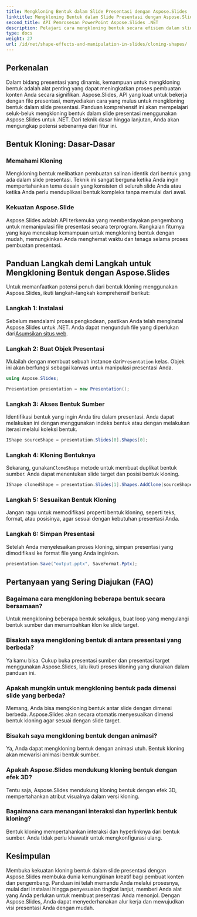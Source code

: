 ```yaml
---
title: Mengkloning Bentuk dalam Slide Presentasi dengan Aspose.Slides
linktitle: Mengkloning Bentuk dalam Slide Presentasi dengan Aspose.Slides
second_title: API Pemrosesan PowerPoint Aspose.Slides .NET
description: Pelajari cara mengkloning bentuk secara efisien dalam slide presentasi menggunakan Aspose.Slides API. Buat presentasi dinamis dengan mudah. Jelajahi panduan langkah demi langkah, FAQ, dan banyak lagi.
type: docs
weight: 27
url: /id/net/shape-effects-and-manipulation-in-slides/cloning-shapes/
---
```


## Perkenalan

Dalam bidang presentasi yang dinamis, kemampuan untuk mengkloning bentuk adalah alat penting yang dapat meningkatkan proses pembuatan konten Anda secara signifikan. Aspose.Slides, API yang kuat untuk bekerja dengan file presentasi, menyediakan cara yang mulus untuk mengkloning bentuk dalam slide presentasi. Panduan komprehensif ini akan mempelajari seluk-beluk mengkloning bentuk dalam slide presentasi menggunakan Aspose.Slides untuk .NET. Dari teknik dasar hingga lanjutan, Anda akan mengungkap potensi sebenarnya dari fitur ini.

## Bentuk Kloning: Dasar-Dasar

### Memahami Kloning

Mengkloning bentuk melibatkan pembuatan salinan identik dari bentuk yang ada dalam slide presentasi. Teknik ini sangat berguna ketika Anda ingin mempertahankan tema desain yang konsisten di seluruh slide Anda atau ketika Anda perlu menduplikasi bentuk kompleks tanpa memulai dari awal.

### Kekuatan Aspose.Slide

Aspose.Slides adalah API terkemuka yang memberdayakan pengembang untuk memanipulasi file presentasi secara terprogram. Rangkaian fiturnya yang kaya mencakup kemampuan untuk mengkloning bentuk dengan mudah, memungkinkan Anda menghemat waktu dan tenaga selama proses pembuatan presentasi.

## Panduan Langkah demi Langkah untuk Mengkloning Bentuk dengan Aspose.Slides

Untuk memanfaatkan potensi penuh dari bentuk kloning menggunakan Aspose.Slides, ikuti langkah-langkah komprehensif berikut:

### Langkah 1: Instalasi

 Sebelum mendalami proses pengkodean, pastikan Anda telah menginstal Aspose.Slides untuk .NET. Anda dapat mengunduh file yang diperlukan dari[Asumsikan situs web](https://releases.aspose.com/slides/net/).

### Langkah 2: Buat Objek Presentasi

 Mulailah dengan membuat sebuah instance dari`Presentation` kelas. Objek ini akan berfungsi sebagai kanvas untuk manipulasi presentasi Anda.

```csharp
using Aspose.Slides;

Presentation presentation = new Presentation();
```

### Langkah 3: Akses Bentuk Sumber

Identifikasi bentuk yang ingin Anda tiru dalam presentasi. Anda dapat melakukan ini dengan menggunakan indeks bentuk atau dengan melakukan iterasi melalui koleksi bentuk.

```csharp
IShape sourceShape = presentation.Slides[0].Shapes[0];
```

### Langkah 4: Kloning Bentuknya

 Sekarang, gunakan`CloneShape` metode untuk membuat duplikat bentuk sumber. Anda dapat menentukan slide target dan posisi bentuk kloning.

```csharp
IShape clonedShape = presentation.Slides[1].Shapes.AddClone(sourceShape, x, y, width, height);
```

### Langkah 5: Sesuaikan Bentuk Kloning

Jangan ragu untuk memodifikasi properti bentuk kloning, seperti teks, format, atau posisinya, agar sesuai dengan kebutuhan presentasi Anda.

### Langkah 6: Simpan Presentasi

Setelah Anda menyelesaikan proses kloning, simpan presentasi yang dimodifikasi ke format file yang Anda inginkan.

```csharp
presentation.Save("output.pptx", SaveFormat.Pptx);
```

## Pertanyaan yang Sering Diajukan (FAQ)

### Bagaimana cara mengkloning beberapa bentuk secara bersamaan?

Untuk mengkloning beberapa bentuk sekaligus, buat loop yang mengulangi bentuk sumber dan menambahkan klon ke slide target.

### Bisakah saya mengkloning bentuk di antara presentasi yang berbeda?

Ya kamu bisa. Cukup buka presentasi sumber dan presentasi target menggunakan Aspose.Slides, lalu ikuti proses kloning yang diuraikan dalam panduan ini.

### Apakah mungkin untuk mengkloning bentuk pada dimensi slide yang berbeda?

Memang, Anda bisa mengkloning bentuk antar slide dengan dimensi berbeda. Aspose.Slides akan secara otomatis menyesuaikan dimensi bentuk kloning agar sesuai dengan slide target.

### Bisakah saya mengkloning bentuk dengan animasi?

Ya, Anda dapat mengkloning bentuk dengan animasi utuh. Bentuk kloning akan mewarisi animasi bentuk sumber.

### Apakah Aspose.Slides mendukung kloning bentuk dengan efek 3D?

Tentu saja, Aspose.Slides mendukung kloning bentuk dengan efek 3D, mempertahankan atribut visualnya dalam versi kloning.

### Bagaimana cara menangani interaksi dan hyperlink bentuk kloning?

Bentuk kloning mempertahankan interaksi dan hyperlinknya dari bentuk sumber. Anda tidak perlu khawatir untuk mengkonfigurasi ulang.

## Kesimpulan

Membuka kekuatan kloning bentuk dalam slide presentasi dengan Aspose.Slides membuka dunia kemungkinan kreatif bagi pembuat konten dan pengembang. Panduan ini telah memandu Anda melalui prosesnya, mulai dari instalasi hingga penyesuaian tingkat lanjut, memberi Anda alat yang Anda perlukan untuk membuat presentasi Anda menonjol. Dengan Aspose.Slides, Anda dapat menyederhanakan alur kerja dan mewujudkan visi presentasi Anda dengan mudah.